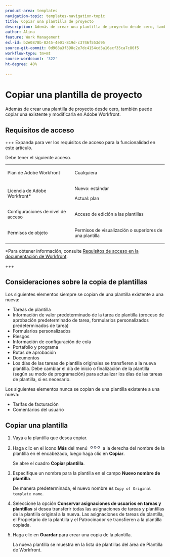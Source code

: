 ```yaml
---
product-area: templates
navigation-topic: templates-navigation-topic
title: Copiar una plantilla de proyecto
description: Además de crear una plantilla de proyecto desde cero, también puede copiar una existente y modificarla.
author: Alina
feature: Work Management
exl-id: b2e0878b-8245-4e01-819d-c3746f553d95
source-git-commit: 0d968a3f398c2e7dc4154cd5a16acf35ca7c86f5
workflow-type: tm+mt
source-wordcount: '322'
ht-degree: 48%

---
```


# Copiar una plantilla de proyecto

<!--Audited: 5/2025-->

Además de crear una plantilla de proyecto desde cero, también puede copiar una existente y modificarla en Adobe Workfront.

## Requisitos de acceso

+++ Expanda para ver los requisitos de acceso para la funcionalidad en este artículo.

Debe tener el siguiente acceso.

<table style="table-layout:auto"> 
 <col> 
 <col> 
 <tbody> 
  <tr> 
   <td role="rowheader">Plan de Adobe Workfront</td> 
   <td> <p>Cualquiera </p> </td> 
  </tr> 
  <tr> 
   <td role="rowheader">Licencia de Adobe Workfront*</td> 
   <td><p>Nuevo: estándar</p> 
   <p>Actual: plan </p> </td> 
  </tr> 
  <tr> 
   <td role="rowheader">Configuraciones de nivel de acceso</td> 
   <td> <p>Acceso de edición a las plantillas</p> </td> 
  </tr> 
  <tr> 
   <td role="rowheader">Permisos de objeto</td> 
   <td> <p>Permisos de visualización o superiores de una plantilla</p>  </td> 
  </tr> 
 </tbody> 
</table>

*Para obtener información, consulte [Requisitos de acceso en la documentación de Workfront](/help/quicksilver/administration-and-setup/add-users/access-levels-and-object-permissions/access-level-requirements-in-documentation.md).

+++

## Consideraciones sobre la copia de plantillas

Los siguientes elementos siempre se copian de una plantilla existente a una nueva:

* Tareas de plantilla
* Información de valor predeterminado de la tarea de plantilla (proceso de aprobación predeterminado de tarea, formularios personalizados predeterminados de tarea)
* Formularios personalizados
* Riesgos
* Información de configuración de cola
* Portafolio y programa
* Rutas de aprobación
* Documentos
* Los días de las tareas de plantilla originales se transfieren a la nueva plantilla. Debe cambiar el día de inicio o finalización de la plantilla (según su modo de programación) para actualizar los días de las tareas de plantilla, si es necesario.

Los siguientes elementos nunca se copian de una plantilla existente a una nueva:

* Tarifas de facturación
* Comentarios del usuario

## Copiar una plantilla


<!--ensure steps and casing on the fields and buttons is accurate with unshim-->

1. Vaya a la plantilla que desea copiar.
1. Haga clic en el icono **Más** del menú ![Más](assets/qs-more-icon-on-an-object.png) a la derecha del nombre de la plantilla en el encabezado, luego haga clic en **Copiar**.

   Se abre el cuadro **Copiar plantilla**.

   <!--![Copy template box](assets/copy-template-box.png)-->

1. Especifique un nombre para la plantilla en el campo **Nuevo nombre de plantilla**.

   De manera predeterminada, el nuevo nombre es `Copy of Original template name`.

1. Seleccione la opción **Conservar asignaciones de usuarios en tareas y plantillas** si desea transferir todas las asignaciones de tareas y plantillas de la plantilla original a la nueva. Las asignaciones de tareas de plantilla, el Propietario de la plantilla y el Patrocinador se transfieren a la plantilla copiada.
1. Haga clic en **Guardar** para crear una copia de la plantilla.

   La nueva plantilla se muestra en la lista de plantillas del área de Plantilla de Workfront.
